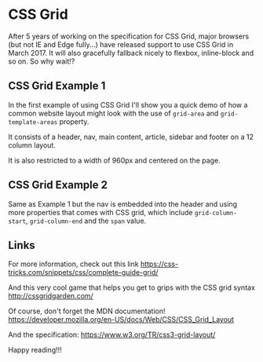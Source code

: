 # CSS Grid
After 5 years of working on the specification for CSS Grid, major browsers
(but not IE and Edge fully...) have released support to use CSS Grid in March
2017. It will also gracefully fallback nicely to flexbox, inline-block and so
on. So why wait!?

## CSS Grid Example 1
In the first example of using CSS Grid I'll show you a quick demo of how a
common website layout might look with the use of `grid-area` and
`grid-template-areas` property.

It consists of a header, nav, main content, article, sidebar and footer on a
12 column layout.

It is also restricted to a width of 960px and centered on the page.

## CSS Grid Example 2
Same as Example 1 but the nav is embedded into the header and using more
properties that comes with CSS grid, which include `grid-column-start`,
`grid-column-end` and the `span` value.

## Links
For more information, check out this link
https://css-tricks.com/snippets/css/complete-guide-grid/

And this very cool game that helps you get to grips with the CSS grid syntax
http://cssgridgarden.com/

Of course, don't forget the MDN documentation!
https://developer.mozilla.org/en-US/docs/Web/CSS/CSS_Grid_Layout

And the specification:
https://www.w3.org/TR/css3-grid-layout/

Happy reading!!!
